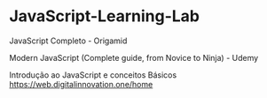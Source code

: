 # JavaScript-Learning-Lab

JavaScript Completo - Origamid

Modern JavaScript (Complete guide, from Novice to Ninja) - Udemy


Introdução ao JavaScript e conceitos Básicos
https://web.digitalinnovation.one/home

